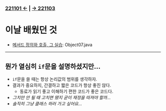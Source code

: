 ﻿#
### [221101 ←](../../221011-221202_JAVA_BASICS/22-11/221101/) | [→ 221103](../../221011-221202_JAVA_BASICS/22-11/221103/)

# 이날 배웠던 것

- [메서드 정의와 호출, 그 실습](../../221011-221202_JAVA_BASICS/22-11/221102/javastudy56/javastudy/src/javastudy/Object07.java): Object07.java

---

## 뭔가 열심히 `if`문을 설명하셨지만...

- `if`문을 쓸 때는 항상 논리값의 범위를 생각하자.
- 결과가 중요하지, 간결하고 짧은 코드가 항상 좋진 않다.
    - 동료가 읽기 좋고 이해하기 편한 코드가 좋은 코드다.
- *그치만 안 될 때 고치면 됐지 굳이 재정을 따져야 할까...*
- *솔직히 그냥 클래스 하러 가고 싶어요...*